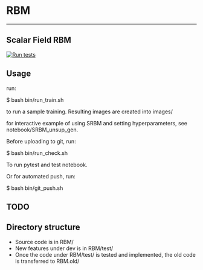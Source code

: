 # RBM
---
**Scalar Field RBM**
---

[![Run tests](https://github.com/chanjure/SRBM/actions/workflows/pytest.yaml/badge.svg?event=push)](https://github.com/chanjure/SRBM/actions/workflows/pytest.yaml)

## Usage
run:

  $ bash bin/run_train.sh

to run a sample training.
Resulting images are created into images/

for interactive example of using SRBM and setting hyperparameters, see notebook/SRBM_unsup_gen.

Before uploading to git, run:

  $ bash bin/run_check.sh

To run pytest and test notebook.

Or for automated push, run:

  $ bash bin/git_push.sh <comment>


## TODO

## Directory structure
* Source code is in RBM/
* New features under dev is in RBM/test/
* Once the code under RBM/test/ is tested and implemented, the old code is transferred to RBM.old/
